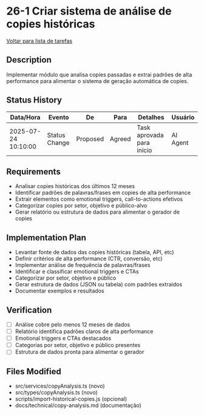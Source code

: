 # 26-1 Criar sistema de análise de copies históricas

[Voltar para lista de tarefas](./tasks.md)

## Description
Implementar módulo que analisa copies passadas e extrai padrões de alta performance para alimentar o sistema de geração automática de copies.

## Status History
| Data/Hora           | Evento         | De         | Para      | Detalhes                                 | Usuário |
|---------------------|---------------|------------|-----------|------------------------------------------|---------|
| 2025-07-24 10:10:00 | Status Change | Proposed   | Agreed    | Task aprovada para início                | AI Agent |

## Requirements
- Analisar copies históricas dos últimos 12 meses
- Identificar padrões de palavras/frases em copies de alta performance
- Extrair elementos como emotional triggers, call-to-actions efetivos
- Categorizar copies por setor, objetivo e público-alvo
- Gerar relatório ou estrutura de dados para alimentar o gerador de copies

## Implementation Plan
- Levantar fonte de dados das copies históricas (tabela, API, etc)
- Definir critérios de alta performance (CTR, conversão, etc)
- Implementar análise de frequência de palavras/frases
- Identificar e classificar emotional triggers e CTAs
- Categorizar por setor, objetivo e público
- Gerar estrutura de dados (JSON ou tabela) com padrões extraídos
- Documentar exemplos e resultados

## Verification
- [ ] Análise cobre pelo menos 12 meses de dados
- [ ] Relatório identifica padrões claros de alta performance
- [ ] Emotional triggers e CTAs destacados
- [ ] Categorias por setor, objetivo e público presentes
- [ ] Estrutura de dados pronta para alimentar o gerador

## Files Modified
- src/services/copyAnalysis.ts (novo)
- src/types/copyAnalysis.ts (novo)
- scripts/import-historical-copies.js (opcional)
- docs/technical/copy-analysis.md (documentação) 